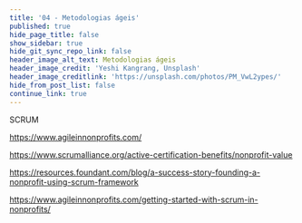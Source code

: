 ```yaml
---
title: '04 - Metodologias ágeis'
published: true
hide_page_title: false
show_sidebar: true
hide_git_sync_repo_link: false
header_image_alt_text: Metodologias ágeis
header_image_credit: 'Yeshi Kangrang, Unsplash'
header_image_creditlink: 'https://unsplash.com/photos/PM_VwL2ypes/'
hide_from_post_list: false
continue_link: true
---
```


SCRUM

https://www.agileinnonprofits.com/

https://www.scrumalliance.org/active-certification-benefits/nonprofit-value

https://resources.foundant.com/blog/a-success-story-founding-a-nonprofit-using-scrum-framework

https://www.agileinnonprofits.com/getting-started-with-scrum-in-nonprofits/
